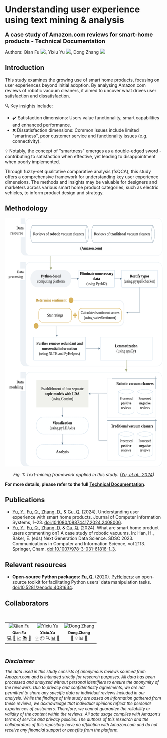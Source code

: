 Understanding user experience using text mining & analysis
==========================================================

<span style="font-size: large; ">**A case study of Amazon.com reviews for smart-home products - Technical Documentation**</span>

Authors: Qian Fu [![](https://info.orcid.org/wp-content/uploads/2019/11/orcid_16x16.png)](https://orcid.org/0000-0002-6502-9934), Yixiu Yu [![](https://info.orcid.org/wp-content/uploads/2019/11/orcid_16x16.png)](https://orcid.org/0000-0002-3481-0648), Dong Zhang [![](https://info.orcid.org/wp-content/uploads/2019/11/orcid_16x16.png)](https://orcid.org/0000-0002-0993-207X)


## Introduction

This study examines the growing use of smart home products, focusing on user experiences beyond initial adoption. By analysing Amazon.com reviews of robotic vacuum cleaners, it aimed to uncover what drives user satisfaction and dissatisfaction.

🔍 Key insights include:

- ✔️ Satisfaction dimensions: Users value functionality, smart capabilities and enhanced performance.
- ❌ Dissatisfaction dimensions: Common issues include limited "smartness", poor customer service and functionality issues (e.g. connectivity). 

💡 Notably, the concept of "smartness" emerges as a double-edged sword - contributing to satisfaction when effective, yet leading to disappointment when poorly implemented.

Through fuzzy-set qualitative comparative analysis (fsQCA), this study offers a comprehensive framework for understanding key user experience dimensions. The methods and insights may be valuable for designers and marketers across various smart home product categories, such as electric vehicles, to inform product design and strategy.


## Methodology

<!--suppress HtmlDeprecatedAttribute -->
<p align="center">
    <img src="docs/source/_images/methodology/text_mining_framework.svg" width="600" height="796" alt="Text-mining framework applied in this study."/>
</p>
<p align="center">
  <em>Fig. 1: Text-mining framework applied in this study. (<a href="https://doi.org/10.1080/08874417.2024.2408006">Yu, et al., 2024</a>)</em>
</p>

**For more details, please refer to the full [Technical Documentation](https://github.com/mikeqfu/smart-home-product-reviews-analysis/blob/master/docs/build/latex/smart_home_product_reviews_analysis.pdf)**.


## Publications

- [Yu, Y.](https://orcid.org/0000-0002-3481-0648), [Fu, Q.](https://orcid.org/0000-0002-6502-9934), [Zhang, D.](https://orcid.org/0000-0002-0993-207X), & [Gu, Q.](https://orcid.org/0000-0001-6049-4282) (2024). Understanding user experience with smart home products. Journal of Computer Information Systems, 1–23. [doi:10.1080/08874417.2024.2408006](https://doi.org/10.1080/08874417.2024.2408006).
- [Yu, Y.](https://orcid.org/0000-0002-3481-0648), [Fu, Q.](https://orcid.org/0000-0002-6502-9934), [Zhang, D.](https://orcid.org/0000-0002-0993-207X) & [Gu, Q.](https://orcid.org/0000-0001-6049-4282) (2024). What are smart home product users commenting on? A case study of robotic vacuums. In: Han, H., Baker, E. (eds) Next Generation Data Science. SDSC 2023. Communications in Computer and Information Science, vol 2113. Springer, Cham. [doi:10.1007/978-3-031-61816-1_3](https://doi.org/10.1007/978-3-031-61816-1_3).


## Relevant resources

- **Open-source Python packages:** [**Fu, Q.**](https://research.birmingham.ac.uk/en/persons/qian-fu) (2020). [PyHelpers](https://pypi.org/project/pyhelpers/): an open-source toolkit for facilitating Python users' data manipulation tasks. [doi:10.5281/zenodo.4081634](https://doi.org/10.5281/zenodo.4017438).


## Collaborators

<table>
    <tbody>
        <tr>
            <td align="center">
                <a href="https://github.com/mikeqfu" target="_blank"><img src="https://avatars.githubusercontent.com/u/1729711?v=4?s=100" width="100px;" alt="Qian Fu"/><br><sub><b>Qian Fu</b></sub></a><br>
                <a href="https://github.com/mikeqfu/smart-home-product-reviews-analysis/commits?author=mikeqfu" target="_blank" title="Methodology, Software">💻</a>
                <a href="https://github.com/mikeqfu/smart-home-product-reviews-analysis/tree/master/tests" target="_blank" title="Validation">🧪</a>
                <a href="https://github.com/mikeqfu/smart-home-product-reviews-analysis/tree/master/demos" target="_blank" title="Data Curation, Visualisation">📈</a>
                <a href="https://github.com/mikeqfu/smart-home-product-reviews-analysis/blob/master/docs/build/latex/smart_home_product_reviews_analysis.pdf" target="_blank" title="Documentation">📚</a>
                <a href="https://doi.org/10.1080/08874417.2024.2408006" target="_blank" title="Writing - Review & Editing">📝</a>
            </td>
            &ensp;
            <td align="center">
                <a href="https://github.com/ashleyashley2022" target="_blank"><img src="https://avatars.githubusercontent.com/u/96884205?v=4?s=100" width="100px;" alt="Yixiu Yu"/><br><sub><b>Yixiu Yu</b></sub></a><br>
                <a href="https://orcid.org/0000-0002-3481-0648" target="_blank" title="Conceptualization & Methodology">💡</a>
                <a title="Resources, Data Curation">📦</a>
                <a title="Investigation">🔍</a>
                <a href="https://doi.org/10.1080/08874417.2024.2408006" target="_blank" title="Validation, Formal analysis">📊</a>
                <a href="https://doi.org/10.1080/08874417.2024.2408006" target="_blank" title="Writing - Original Draft, Writing - Review & Editing">📝</a>
            </td>
            &ensp;
            <td align="center">
                <a href="https://github.com/danbaidong" target="_blank"><img src="https://avatars.githubusercontent.com/u/4456514?v=4?s=100" width="100px;" alt="Dong Zhang"/><br><sub><b>Dong Zhang</b></sub></a><br>
                <a href="https://orcid.org/0000-0002-0993-207X" target="_blank" title="Initiation">🌱</a>
                <a title="Conceptualization & Methodology">💡</a>
                <a title="Formal analysis">📊</a>
                <a href="https://doi.org/10.1080/08874417.2024.2408006" target="_blank" title="Writing - Review & Editing">📝</a>
            </td>
        </tr>
    </tbody>
</table>
<br>

<span style="font-size: large; ">**_Disclaimer_**</span>

<em><span style="font-size: small; ">The data used in this study consists of anonymous reviews sourced from Amazon.com and is intended strictly for research purposes. All data has been processed and analyzed without personal identifiers to ensure the anonymity of the reviewers. Due to privacy and confidentiality agreements, we are not permitted to share any specific data or individual reviews included in our analysis. While the findings of this study are based on information gathered from these reviews, we acknowledge that individual opinions reflect the personal experiences of customers. Therefore, we cannot guarantee the reliability or validity of the content within the reviews. All data usage complies with Amazon's terms of service and privacy policies. The authors of this research and the collaborators of this repository have no affiliation with Amazon.com and do not receive any financial support or benefits from the platform.</span></em>
